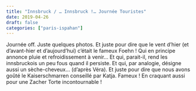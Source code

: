 ```yaml
---
title: "Innsbruck / … Innsbruck !… Journée Touristes"
date: 2019-04-26
draft: false
categories: ["paris-ispahan"]
---
```


Journée off. Juste quelques photos.
Et juste pour dire que le vent d’hier (et d’avant-hier et d’aujourd’hui) c’était le fameux Foehn ! Qui en principe annonce pluie et refroidissement à venir… Et qui, parait-il, rend les innsbruckois un peu fous quand il persiste. Et qui, par analogie, désigne aussi un sèche-cheveux… (d’après Véra).
Et juste pour dire que nous avons goûté le Kaiserschmarren conseillé par Katja. Fameux ! En craquant aussi pour une Zacher Torte incontournable !
